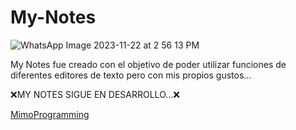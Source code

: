 # My-Notes
![WhatsApp Image 2023-11-22 at 2 56 13 PM](https://github.com/Brayan-chan/My-Notes/assets/113928216/f3566edd-64b7-4799-981f-86ed5913eb76)

My Notes fue creado con el objetivo de poder utilizar funciones de diferentes editores de texto pero con mis propios gustos...

❌MY NOTES SIGUE EN DESARROLLO...❌

[MimoProgramming](https://programmingmimo-basic-certificate.netlify.app/)
